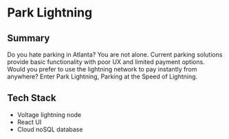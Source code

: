 # Park Lightning

## Summary
Do you hate parking in Atlanta? You are not alone. Current parking solutions provide basic functionality with poor UX and limited payment options.
Would you prefer to use the lightning network to pay instantly from anywhere? Enter Park Lightning, Parking at the Speed of Lightning.

## Tech Stack
- Voltage lightning node
- React UI
- Cloud noSQL database

